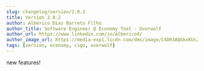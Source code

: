 ```yaml
---
slug: changelog/version/2.0.2
title: Version 2.0.2
author: Albérico Dias Barreto Filho
author_title: Software Engineer @ Economy Tool - Overwolf
author_url: https://www.linkedin.com/in/albericod/
author_image_url: https://media-exp1.licdn.com/dms/image/C4D03AQGkxKUc2yxt_w/profile-displayphoto-shrink_200_200/0/1599256160995?e=1617235200&v=beta&t=qKuIxn8sha8aVUC0ArtjCQj100begPLVVQ5D7U_VKRM
tags: [version, economy, csgo, overwolf]
---
```


new features!
